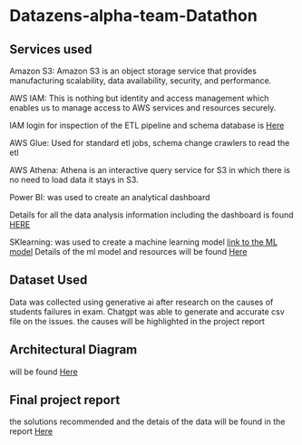 # Datazens-alpha-team-Datathon


## Services used
Amazon S3: Amazon S3 is an object storage service that provides manufacturing scalability, data availability, security, and performance.

AWS IAM: This is nothing but identity and access management which enables us to manage access to AWS services and resources securely.

IAM login for inspection of the ETL pipeline and schema database is [Here](https://github.com/iambigdan/Datazens-alpha-team-Datathon/blob/main/aws%20resources%20for%20data%20engineering/datazens_alpha_IAM_user_login.csv)

AWS Glue: Used for standard etl jobs, schema change crawlers to read the etl

AWS Athena: Athena is an interactive query service for S3 in which there is no need to load data it stays in S3.

Power BI: was used to create an analytical dashboard 

Details for all the data analysis information including the dashboard is found [HERE](https://github.com/iambigdan/Datazens-alpha-team-Datathon/tree/main/dashboard%20and%20data%20analysis)

SKlearning: was used to create a machine learning model [link to the ML model](https://github.com/iambigdan/Datazens-alpha-team-Datathon/blob/main/aws%20resources%20for%20data%20engineering/datazens_alpha_IAM_user_login.csv)
Details of the ml model and resources will be found [Here](https://github.com/iambigdan/Datazens-alpha-team-Datathon/tree/main/predictive%20model%20resources)
## Dataset Used

Data was collected using generative ai after research on the causes of students failures in exam. Chatgpt was able to generate and accurate csv file on the issues. the causes will be highlighted in the project report

## Architectural Diagram
will be found [Here](https://github.com/iambigdan/Datazens-alpha-team-Datathon/blob/main/studentdata_archiectural_diagram.jpg)
## Final project report
the solutions recommended and the detais of the data will be found in the report [Here](https://github.com/iambigdan/Datazens-alpha-team-Datathon/blob/main/Project%20Report.docx)
